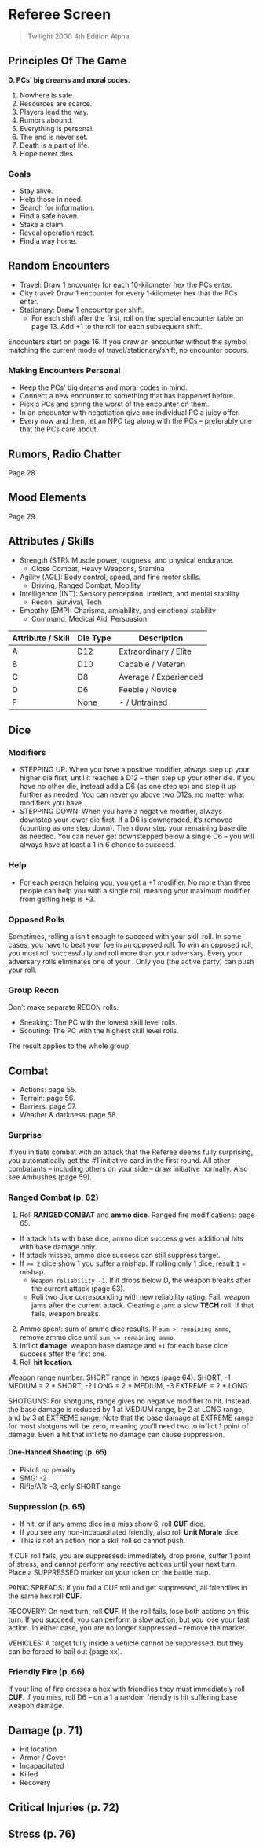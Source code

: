 # Referee Screen

> Twilight 2000 4th Edition Alpha

## Principles Of The Game

**0. PCs’ big dreams and moral codes.**

1. Nowhere is safe.
2. Resources are scarce.
3. Players lead the way.
4. Rumors abound.
5. Everything is personal.
6. The end is never set.
7. Death is a part of life.
8. Hope never dies.

### Goals

- Stay alive.
- Help those in need.
- Search for information.
- Find a safe haven.
- Stake a claim.
- Reveal operation reset.
- Find a way home.

## Random Encounters

- Travel: Draw 1 encounter for each 10-kilometer hex the PCs enter.
- City travel: Draw 1 encounter for every 1-kilometer hex that the PCs enter.
- Stationary: Draw 1 encounter per shift.
  - For each shift after the first, roll on the special encounter table on page 13. Add +1 to the roll for each subsequent shift.

Encounters start on page 16. If you draw an encounter without the symbol matching the current mode of travel/stationary/shift, no encounter occurs.

### Making Encounters Personal

- Keep the PCs’ big dreams and moral codes in mind.
- Connect a new encounter to something that has happened before.
- Pick a PCs and spring the worst of the encounter on them.
- In an encounter with negotiation give one individual PC a juicy offer.
- Every now and then, let an NPC tag along with the PCs – preferably one that the PCs care about.

## Rumors, Radio Chatter

Page 28.

## Mood Elements

Page 29.

## Attributes / Skills

- Strength (STR): Muscle power, tougness, and physical endurance.
  - Close Combat, Heavy Weapons, Stamina
- Agility (AGL): Body control, speed, and fine motor skills.
  - Driving, Ranged Combat, Mobility
- Intelligence (INT): Sensory perception, intellect, and mental stability
  - Recon, Survival, Tech
- Empathy (EMP): Charisma, amiability, and emotional stability
  - Command, Medical Aid, Persuasion

| Attribute / Skill | Die Type | Description           |
| ----------------- | -------- | --------------------- |
| A                 | D12      | Extraordinary / Elite |
| B                 | D10      | Capable / Veteran     |
| C                 | D8       | Average / Experienced |
| D                 | D6       | Feeble / Novice       |
| F                 | None     | - / Untrained         |

## Dice

### Modifiers

- STEPPING UP: When you have a positive modifier, always step up your higher die first, until it reaches a D12 – then step up your other die. If you have no other die, instead add a D6 (as one step up) and step it up further as needed. You can never go above two D12s, no matter what modifiers you have.
- STEPPING DOWN: When you have a negative modifier, always downstep your lower die first. If a D6 is downgraded, it’s removed (counting as one step down). Then downstep your remaining base die as needed. You can never get downstepped below a single D6 – you will always have at least a 1 in 6 chance to succeed.

### Help

- For each person helping you, you get a +1 modifier. No more than three people can help you with a single roll, meaning your maximum modifier from getting help is +3.

### Opposed Rolls

Sometimes, rolling a isn’t enough to succeed with your skill roll. In some cases, you have to beat your foe in an opposed roll. To win an opposed roll, you must roll successfully and roll more than your adversary. Every your adversary rolls eliminates one of your . Only you (the active party) can push your roll.

### Group Recon

Don’t make separate RECON rolls.

- Sneaking: The PC with the lowest skill level rolls.
- Scouting: The PC with the highest skill level rolls.

The result applies to the whole group.

## Combat

- Actions: page 55.
- Terrain: page 56.
- Barriers: page 57.
- Weather & darkness: page 58.

### Surprise

If you initiate combat with an attack that the Referee deems fully surprising, you automatically get the #1 initiative card in the first round. All other combatants – including others on your side – draw initiative normally. Also see Ambushes (page 59).

### Ranged Combat (p. 62)

1. Roll **RANGED COMBAT** and **ammo dice**. Ranged fire modifications: page 65.
  - If attack hits with base dice, ammo dice success gives additional hits with base damage only.
  - If attack misses, ammo dice success can still suppress target.
  - If `>= 2` dice show 1 you suffer a mishap. If rolling only 1 dice, result `1` = mishap.
    - `Weapon reliability -1`. If it drops below D, the weapon breaks after the current attack (page 63).
    - Roll two dice corresponding with new reliability rating. Fail: weapon jams after the current attack. Clearing a jam: a slow **TECH** roll. If that fails, weapon breaks.
2. Ammo spent: sum of ammo dice results. If `sum > remaining ammo`, remove ammo dice until `sum <= remaining ammo`.
3. Inflict **damage**: weapon base damage and `+1` for each base dice success after the first one.
4. Roll **hit location**.

Weapon range number: SHORT range in hexes (page 64).
SHORT, -1 MEDIUM = 2 * SHORT, -2 LONG = 2 * MEDIUM, -3 EXTREME = 2 * LONG

SHOTGUNS: For shotguns, range gives no negative modifier to hit. Instead, the base damage is reduced by 1 at MEDIUM range, by 2 at LONG range, and by 3 at EXTREME range. Note that the base damage at EXTREME range for most shotguns will be zero, meaning you’ll need two to inflict 1 point of damage. Even a hit that inflicts no damage can cause suppression.

#### One-Handed Shooting (p. 65)

- Pistol: no penalty
- SMG: -2
- Rifle/AR: -3, only SHORT range

### Suppression (p. 65)

- If hit, or if any ammo dice in a miss show 6, roll **CUF** dice.
- If you see any non-incapacitated friendly, also roll **Unit Morale** dice.
- This is not an action, nor a skill roll so cannot push.

If CUF roll fails, you are suppressed: immediately drop prone, suffer 1 point of stress, and cannot perform any reactive actions until your next turn. Place a SUPPRESSED marker on your token on the battle map.

PANIC SPREADS: If you fail a CUF roll and get suppressed, all friendlies in the same hex roll **CUF**.

RECOVERY: On next turn, roll **CUF**. If the roll fails, lose both actions on this turn. If you succeed, you can perform a slow action, but you lose your fast action. In either case, you are no longer suppressed – remove the marker.

VEHICLES: A target fully inside a vehicle cannot be suppressed, but they can be forced to bail out (page xx).

### Friendly Fire (p. 66)

If your line of fire crosses a hex with friendlies they must immediately roll **CUF**. If you miss, roll D6 – on a 1 a random friendly is hit suffering base weapon damage.

## Damage (p. 71)

- Hit location
- Armor / Cover
- Incapacitated
- Killed
- Recovery

## Critical Injuries (p. 72)

## Stress (p. 76)
